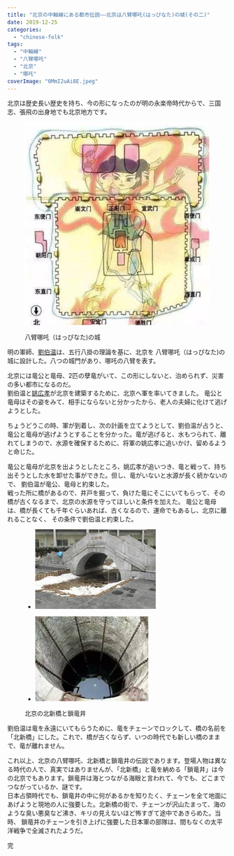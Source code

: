 ```yaml
---
title: "北京の中軸線にある都市伝説――北京は八臂哪吒(はっぴなた)の城(その二)"
date: 2019-12-25
categories: 
  - "chinese-folk"
tags: 
  - "中軸線"
  - "八臂哪吒"
  - "北京"
  - "哪吒"
coverImage: "0MmI2uAi8E.jpeg"
---
```


北京は歴史長い歴史を持ち、今の形になったのが明の永楽帝時代からで、三国志、張飛の出身地でも北京地方です。

<figure>

![](images/0MmI2ugWLe.jpeg)

<figcaption>

八臂哪吒（はっぴなた)の城

</figcaption>

</figure>

明の軍師、[劉伯温](https://ja.wikipedia.org/wiki/%E5%8A%89%E5%9F%BA)は、五行八掛の理論を基に、北京を 八臂哪吒（はっぴなた)の城に設計した。八つの城門があり、哪吒の八臂を表す。

北京には竜公と竜母、2匹の孽竜がいて、この形にしないと、治められず、災害の多い都市になるのだ。  
劉伯温と[姚広孝](https://ja.wikipedia.org/wiki/%E5%A7%9A%E5%BA%83%E5%AD%9D)が北京を建築するために、北京へ軍を率いてきました。 竜公と竜母はその姿をみて、相手にならないと分かったから、老人の夫婦に化けて逃げようとした。

ちょうどうこの時、軍が到着し、次の計画を立てようとして、劉伯温が占うと、 竜公と竜母が逃げようとすることを分かった。竜が逃げると、水もつられて、離れてしまうので、水源を確保するために、将軍の姚広孝に追いかけ、留めるようと命じた。

竜公と竜母が北京を出ようとしたところ、姚広孝が追いつき、竜と戦って、持ち出そうとした水を卸せた事ができた。但し、竜がいないと水源が長く続かないので、 劉伯温が竜公、竜母と約束した。  
戦った所に橋があるので、井戸を掘って、負けた竜にそこにいてもらって、その橋が古くなるまで、北京の水源を守ってほしいと条件を加えた。 竜公と竜母は、橋が長くても千年ぐらいあれば、古くなるので、運命でもあるし、北京に離れることなく、 その条件で劉伯温と約束した。

<figure>

- ![](images/ダウンロード-1.jpg)
    
- ![](images/ダウンロード.jpg)
    

<figcaption>

北京の北新橋と鎖竜井

</figcaption>

</figure>

劉伯温は竜を永遠にいてもらうために、竜をチェーンでロックして、橋の名前を「北新橋」にした。これで、橋が古くならず、いつの時代でも新しい橋のままで、竜が離れません。

これ以上、北京の八臂哪吒、北新橋と鎖竜井の伝説であります。登場人物は異なる時代の人で、真実ではありませんが、「北新橋」と竜を納める「鎖竜井」は今の北京でもあります。鎖竜井は海とつながる海眼と言われて、今でも、どこまでつながっているか、謎です。  
日本占領時代でも、鎖竜井の中に何があるかを知りたく、チェーンを全て地面にあげようと現地の人に強要した。北新橋の街で、チェーンが沢山たまって、海のような臭い悪臭など沸き、キリの見えないほど怖すぎて途中であきらめた。当時、 鎖竜井のチェーンを引き上げに強要した日本軍の部隊は、間もなくの太平洋戦争で全滅されたようだ。

完
